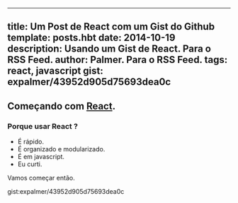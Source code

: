  ---
  title: Um Post de React com um Gist do Github
  template: posts.hbt
  date: 2014-10-19
  description: Usando um Gist de React. Para o RSS Feed.
  author: Palmer. Para o RSS Feed.
  tags: react, javascript
  gist: expalmer/43952d905d75693dea0c
  ---

  ## Começando com [React](http://facebook.github.io/react/).

  ### Porque usar React ?

  - É rápido.
  - É organizado e modularizado.
  - É em javascript.
  - Eu curti.

  Vamos começar então.

  gist:expalmer/43952d905d75693dea0c